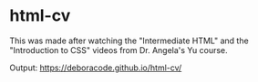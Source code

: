 # html-cv
This was made after watching the "Intermediate HTML" and the "Introduction to CSS" videos from Dr. Angela's Yu course.

Output: https://deboracode.github.io/html-cv/
